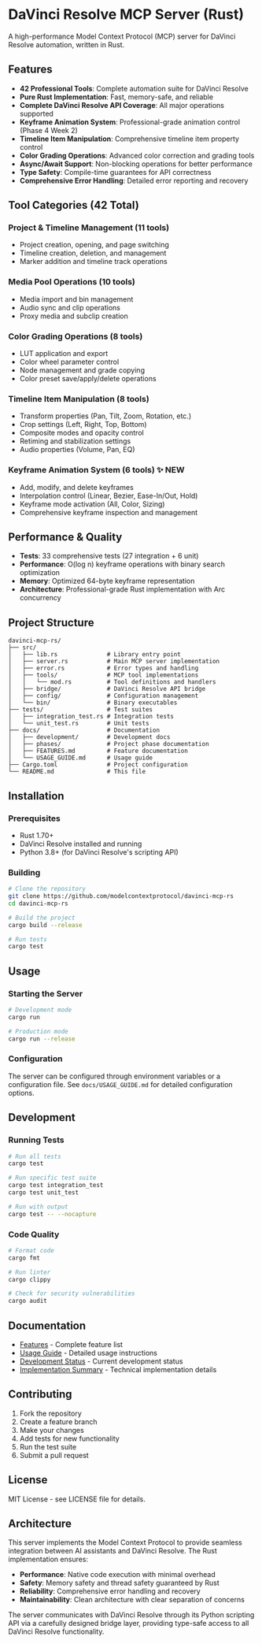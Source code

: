 # DaVinci Resolve MCP Server (Rust)

A high-performance Model Context Protocol (MCP) server for DaVinci Resolve automation, written in Rust.

## Features

- **42 Professional Tools**: Complete automation suite for DaVinci Resolve
- **Pure Rust Implementation**: Fast, memory-safe, and reliable
- **Complete DaVinci Resolve API Coverage**: All major operations supported
- **Keyframe Animation System**: Professional-grade animation control (Phase 4 Week 2)
- **Timeline Item Manipulation**: Comprehensive timeline item property control
- **Color Grading Operations**: Advanced color correction and grading tools
- **Async/Await Support**: Non-blocking operations for better performance
- **Type Safety**: Compile-time guarantees for API correctness
- **Comprehensive Error Handling**: Detailed error reporting and recovery

## Tool Categories (42 Total)

### Project & Timeline Management (11 tools)
- Project creation, opening, and page switching
- Timeline creation, deletion, and management
- Marker addition and timeline track operations

### Media Pool Operations (10 tools) 
- Media import and bin management
- Audio sync and clip operations
- Proxy media and subclip creation

### Color Grading Operations (8 tools)
- LUT application and export
- Color wheel parameter control
- Node management and grade copying
- Color preset save/apply/delete operations

### Timeline Item Manipulation (8 tools)
- Transform properties (Pan, Tilt, Zoom, Rotation, etc.)
- Crop settings (Left, Right, Top, Bottom)
- Composite modes and opacity control
- Retiming and stabilization settings
- Audio properties (Volume, Pan, EQ)

### Keyframe Animation System (6 tools) ✨ NEW
- Add, modify, and delete keyframes
- Interpolation control (Linear, Bezier, Ease-In/Out, Hold)
- Keyframe mode activation (All, Color, Sizing)
- Comprehensive keyframe inspection and management

## Performance & Quality

- **Tests**: 33 comprehensive tests (27 integration + 6 unit)
- **Performance**: O(log n) keyframe operations with binary search optimization
- **Memory**: Optimized 64-byte keyframe representation
- **Architecture**: Professional-grade Rust implementation with Arc<Mutex> concurrency

## Project Structure

```
davinci-mcp-rs/
├── src/
│   ├── lib.rs              # Library entry point
│   ├── server.rs           # Main MCP server implementation
│   ├── error.rs            # Error types and handling
│   ├── tools/              # MCP tool implementations
│   │   └── mod.rs          # Tool definitions and handlers
│   ├── bridge/             # DaVinci Resolve API bridge
│   ├── config/             # Configuration management
│   └── bin/                # Binary executables
├── tests/                  # Test suites
│   ├── integration_test.rs # Integration tests
│   └── unit_test.rs        # Unit tests
├── docs/                   # Documentation
│   ├── development/        # Development docs
│   ├── phases/             # Project phase documentation
│   ├── FEATURES.md         # Feature documentation
│   └── USAGE_GUIDE.md      # Usage guide
├── Cargo.toml              # Project configuration
└── README.md               # This file
```

## Installation

### Prerequisites

- Rust 1.70+ 
- DaVinci Resolve installed and running
- Python 3.8+ (for DaVinci Resolve's scripting API)

### Building

```bash
# Clone the repository
git clone https://github.com/modelcontextprotocol/davinci-mcp-rs
cd davinci-mcp-rs

# Build the project
cargo build --release

# Run tests
cargo test
```

## Usage

### Starting the Server

```bash
# Development mode
cargo run

# Production mode
cargo run --release
```

### Configuration

The server can be configured through environment variables or a configuration file. See `docs/USAGE_GUIDE.md` for detailed configuration options.

## Development

### Running Tests

```bash
# Run all tests
cargo test

# Run specific test suite
cargo test integration_test
cargo test unit_test

# Run with output
cargo test -- --nocapture
```

### Code Quality

```bash
# Format code
cargo fmt

# Run linter
cargo clippy

# Check for security vulnerabilities
cargo audit
```

## Documentation

- [Features](docs/FEATURES.md) - Complete feature list
- [Usage Guide](docs/USAGE_GUIDE.md) - Detailed usage instructions
- [Development Status](docs/development/DEVELOPMENT_STATUS.md) - Current development status
- [Implementation Summary](docs/development/IMPLEMENTATION_SUMMARY.md) - Technical implementation details

## Contributing

1. Fork the repository
2. Create a feature branch
3. Make your changes
4. Add tests for new functionality
5. Run the test suite
6. Submit a pull request

## License

MIT License - see LICENSE file for details.

## Architecture

This server implements the Model Context Protocol to provide seamless integration between AI assistants and DaVinci Resolve. The Rust implementation ensures:

- **Performance**: Native code execution with minimal overhead
- **Safety**: Memory safety and thread safety guaranteed by Rust
- **Reliability**: Comprehensive error handling and recovery
- **Maintainability**: Clean architecture with clear separation of concerns

The server communicates with DaVinci Resolve through its Python scripting API via a carefully designed bridge layer, providing type-safe access to all DaVinci Resolve functionality.
